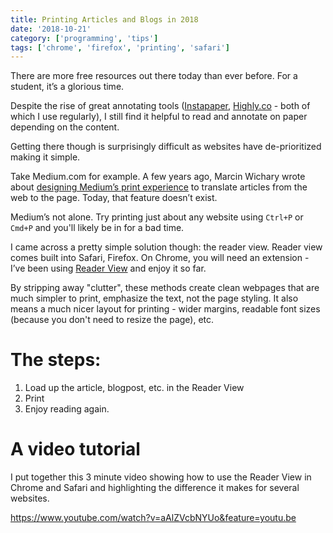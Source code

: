 ```yaml
---
title: Printing Articles and Blogs in 2018
date: '2018-10-21'
category: ['programming', 'tips']
tags: ['chrome', 'firefox', 'printing', 'safari']
---
```


There are more free resources out there today than ever before. For a student, it’s a glorious time.

Despite the rise of great annotating tools ([Instapaper](https://www.instapaper.com/u), [Highly.co](https://www.highly.co/) \- both of which I use regularly), I still find it helpful to read and annotate on paper depending on the content.

Getting there though is surprisingly difficult as websites have de-prioritized making it simple.

Take Medium.com for example. A few years ago, Marcin Wichary wrote about [designing Medium’s print experience](https://medium.design/printing-medium-stories-89f381b903c9) to translate articles from the web to the page. Today, that feature doesn’t exist.

Medium’s not alone. Try printing just about any website using `Ctrl+P` or `Cmd+P` and you'll likely be in for a bad time.

I came across a pretty simple solution though: the reader view. Reader view comes built into Safari, Firefox. On Chrome, you will need an extension - I’ve been using [Reader View](https://chrome.google.com/webstore/detail/reader-view/ecabifbgmdmgdllomnfinbmaellmclnh/related?hl=en) and enjoy it so far.

By stripping away "clutter", these methods create clean webpages that are much simpler to print, emphasize the text, not the page styling. It also means a much nicer layout for printing - wider margins, readable font sizes (because you don't need to resize the page), etc.

# The steps:

  1. Load up the article, blogpost, etc. in the Reader View
  2. Print
  3. Enjoy reading again.

# A video tutorial
I put together this 3 minute video showing how to use the Reader View in Chrome and Safari and highlighting the difference it makes for several websites.

https://www.youtube.com/watch?v=aAlZVcbNYUo&feature=youtu.be
